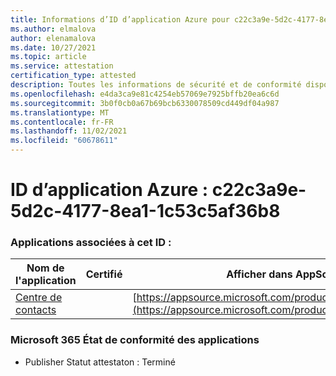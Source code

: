 ```yaml
---
title: Informations d’ID d’application Azure pour c22c3a9e-5d2c-4177-8ea1-1c53c5af36b8
ms.author: elmalova
author: elenamalova
ms.date: 10/27/2021
ms.topic: article
ms.service: attestation
certification_type: attested
description: Toutes les informations de sécurité et de conformité disponibles pour c22c3a9e-5d2c-4177-8ea1-1c53c5af36b8.
ms.openlocfilehash: e4da3ca9e81c4254eb57069e7925bffb20ea6c6d
ms.sourcegitcommit: 3b0f0cb0a67b69bcb6330078509cd449df04a987
ms.translationtype: MT
ms.contentlocale: fr-FR
ms.lasthandoff: 11/02/2021
ms.locfileid: "60678611"
---
```

# <a name="azure-app-id-c22c3a9e-5d2c-4177-8ea1-1c53c5af36b8"></a>ID d’application Azure : c22c3a9e-5d2c-4177-8ea1-1c53c5af36b8


### <a name="apps-associated-with-this-id"></a>Applications associées à cet ID :
| **Nom de l'application** | **Certifié** | **Afficher dans AppSource** |
|--------------|---------------|-----------------------|
| [Centre de contacts](https://docs.microsoft.com/microsoft-365-app-certification/forward/WA200001428) |  | [https://appsource.microsoft.com/product/office/WA200001428](https://appsource.microsoft.com/product/office/WA200001428) |

### <a name="microsoft-365-app-compliance-status"></a>Microsoft 365 État de conformité des applications
- Publisher Statut attestaton : Terminé
